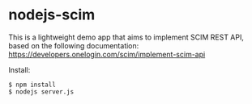 # nodejs-scim

This is a lightweight demo app that aims to implement SCIM REST API, based on the following documentation:
https://developers.onelogin.com/scim/implement-scim-api

Install:
```
$ npm install
$ nodejs server.js
```

